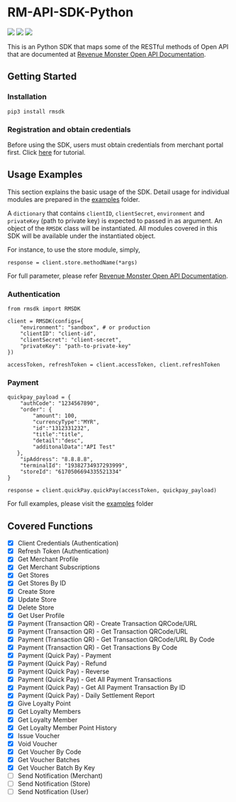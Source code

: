 # RM-API-SDK-Python

[![](https://img.shields.io/pypi/pyversions/rmsdk.svg)](https://pypi.org/project/rmsdk/)
[![](https://img.shields.io/pypi/v/nine.svg)](https://pypi.org/project/rmsdk/)
[![](https://img.shields.io/pypi/l/rmsdk.svg)](https://pypi.org/project/rmsdk/)

This is an Python SDK that maps some of the RESTful methods of Open API that are documented at [Revenue Monster Open API Documentation](doc.revenuemonster.my).

## Getting Started

### Installation

```
pip3 install rmsdk
```

### Registration and obtain credentials

Before using the SDK, users must obtain credentials from merchant portal first. Click [here](https://github.com/RevenueMonster/RM-API-SDK-Python/blob/master/docs/merchant-portal.md) for tutorial.

## Usage Examples

This section explains the basic usage of the SDK. Detail usage for individual modules are prepared in the [examples](https://github.com/RevenueMonster/RM-API-SDK-Python/tree/master/examples) folder.

A `dictionary` that contains `clientID`, `clientSecret`, `environment` and `privateKey` (path to private key) is expected to passed in as argument. An object of the `RMSDK` class will be instantiated. All modules covered in this SDK will be available under the instantiated object.

For instance, to use the store module, simply,

```
response = client.store.methodName(*args)
```

For full parameter, please refer [Revenue Monster Open API Documentation](doc.revenuemonster.my).


### Authentication


```
from rmsdk import RMSDK

client = RMSDK(configs={
    "environment": "sandbox", # or production
    "clientID": "client-id",
    "clientSecret": "client-secret",
    "privateKey": "path-to-private-key"
})

accessToken, refreshToken = client.accessToken, client.refreshToken
```

### Payment

```
quickpay_payload = {
    "authCode": "1234567890",
    "order": {
        "amount": 100,
        "currencyType":"MYR",
        "id":"1312331232",
        "title":"title",
        "detail":"desc",
        "additonalData":"API Test"
   },
    "ipAddress": "8.8.8.8",
    "terminalId": "19382734937293999",
    "storeId": "6170506694335521334"
}

response = client.quickPay.quickPay(accessToken, quickpay_payload)
```

For full examples, please visit the [examples](https://github.com/RevenueMonster/RM-API-SDK-Python/tree/master/examples) folder


## Covered Functions

- [x] Client Credentials (Authentication)
- [x] Refresh Token (Authentication)
- [x] Get Merchant Profile
- [x] Get Merchant Subscriptions
- [x] Get Stores
- [x] Get Stores By ID
- [x] Create Store
- [x] Update Store
- [x] Delete Store
- [x] Get User Profile
- [x] Payment (Transaction QR) - Create Transaction QRCode/URL
- [x] Payment (Transaction QR) - Get Transaction QRCode/URL
- [x] Payment (Transaction QR) - Get Transaction QRCode/URL By Code
- [x] Payment (Transaction QR) - Get Transactions By Code
- [x] Payment (Quick Pay) - Payment
- [x] Payment (Quick Pay) - Refund
- [x] Payment (Quick Pay) - Reverse
- [x] Payment (Quick Pay) - Get All Payment Transactions
- [x] Payment (Quick Pay) - Get All Payment Transaction By ID
- [x] Payment (Quick Pay) - Daily Settlement Report
- [x] Give Loyalty Point
- [x] Get Loyalty Members
- [x] Get Loyalty Member
- [x] Get Loyalty Member Point History
- [x] Issue Voucher
- [x] Void Voucher
- [x] Get Voucher By Code
- [x] Get Voucher Batches
- [x] Get Voucher Batch By Key
- [ ] Send Notification (Merchant)
- [ ] Send Notification (Store)
- [ ] Send Notification (User)